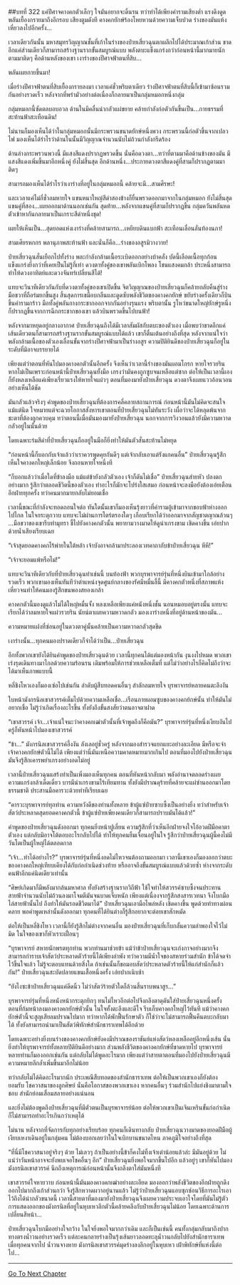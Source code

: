 ##บทที่ 322 แค่ปีศาจคางคกตัวเล็กๆ
ใจมันอยากจะดิ้นรน ทว่าทำได้เพียงคำรามเสียงต่ำ แรงดึงดูดพลันเยื้องกรายมาถึงอีกรอบ เสียงตูมดังที คางคกยักษ์ร้องโหยหวนด้วยความเจ็บปวด ร่างของมันแห้งเหี่ยวลงไปอีกครั้ง...

เวลาเดียวกันนั้น มหาสมุทรวิญญาณชั้นที่เก้าในร่างของป๋ายเสี่ยวฉุนตกผลึกไปได้ประมาณเก้าส่วน ขาดอีกแค่ส่วนเดียวก็สามารถสร้างฐานรากขั้นสมบูรณ์แบบ พลังตบะแข็งแกร่งกว่าก่อนหน้านี้มากมายนัก ตามมาติดๆ คือด้านหลังของเขา เงาร่างของปีศาจฟ้าตนที่สิบ...

พลันเผยกายขึ้นมา!

เมื่อร่างปีศาจฟ้าตนที่สิบเยื้องกรายลงมา เวลาแค่ชั่วพริบตาเดียว ร่างปีศาจฟ้าตนที่สิบนี้ก็เข้ามาซ้อนรวมกันอย่างรวดเร็ว หลังจากที่พร่ามัวอย่างต่อเนื่องก็กลายมาเป็นกลุ่มหมอกหนึ่งกลุ่ม

กลุ่มหมอกนี้ซัดตลบอบอวล ด้านในมีคลื่นน่ากลัวแผ่ขยาย คล้ายกำลังก่อตัวกันขึ้นเป็น...กายธรรมที่สะท้านฟ้าสะเทือนดิน!

ไม่นานก็มองเห็นได้ว่าในกลุ่มหมอกนั้นมีกระพรวนขนาดยักษ์หนึ่งพวง กระพรวนนี้ก่อตัวขึ้นจากเปลวไฟ มองเห็นได้รำไรว่าด้านในนั้นมีวิญญาณจำนวนนับไม่ถ้วนกำลังกรีดร้อง

ด้านล่างกระพรวนพวงนี้ มีแสงสีแดงปรากฏพรวดขึ้น นั่นคือดวงตา...ทว่าที่ตามมาคือด้านข้างของมัน มีแสงสีแดงเพิ่มขึ้นมาอีกหนึ่งคู่ ยังไม่สิ้นสุด อีกด้านหนึ่ง...ประกายดวงตาสีแดงคู่ที่สามก็ปรากฏตามมาติดๆ

สามารถมองเห็นได้รำไรว่าเงาร่างที่อยู่ในกลุ่มหมอกนี้ คล้ายจะมี...สามศีรษะ!

และเวลาแค่ไม่กี่ชั่วลมหายใจ แขนหนาใหญ่สีดำสองข้างก็ยื่นพรวดออกมาจากในกลุ่มหมอก ยังไม่สิ้นสุด แขนคู่ที่สอง...เผยออกมาด้านนอกเช่นกัน สุดท้าย...หลังจากแขนคู่ที่สามก็ปรากฏขึ้น กลุ่มควันพลันหดตัวเข้าหากันกลายมาเป็นเกราะสีดำหนึ่งชุด!

เผยให้เห็นเป็น...สุดยอดแห่งเงาร่างที่คล้ายสามารถ...เหยียบดินแบกฟ้า สะเทือนเลื่อนลั่นท้องนภา!

สามเศียรหกกร พลานุภาพสะท้านฟ้า และนั่นก็คือ...ร่างของอสูรมิวางวาย!

ป๋ายเสี่ยวฉุนสั่นเยือกไปทั้งร่าง พละกำลังกล้ามเนื้อระเบิดออกอย่างบ้าคลั่ง บัดนี้เลือดเนื้อทุกก้อนแข็งแกร่งยิ่งกว่าที่เคยเป็นไม่รู้กี่เท่า ดวงตาทั้งคู่ของเขาพลันเบิกโพลง โชนแสงคมกล้า ประหนึ่งสามารถทำให้ดวงอาทิตย์และดวงจันทร์เปลี่ยนสีได้!

แทบจะวินาทีเดียวกันกับที่ดวงตาทั้งคู่ของเขาเปิดขึ้น จิตวิญญาณของป๋ายเสี่ยวฉุนก็คล้ายกลับคืนสู่ร่าง มือขวาที่ถือร่มยกขึ้นสูง สิ้นสุดการเขมือบกลืนและดูดซับพลังชีวิตของคางคกยักษ์ ขยับร่างครั้งเดียวก็บินขึ้นคำรามกร้าว มือทั้งคู่พลันกางกระชากออกจากกันอย่างรุนแรง พริบตานั้น รูโหว่ขนาดใหญ่ยักษ์รูหนึ่งก็ปรากฏขึ้นจากการฉีกกระชากของเขา แล้วบินพรวดขึ้นไปบนฟ้า!

หลังจากมาหยุดอยู่กลางอากาศ ป๋ายเสี่ยวฉุนถึงได้มีเวลาสัมผัสกับตบะของตัวเอง เมื่อพบว่าขาดอีกแค่เส้นเดียวตนก็สามารถสร้างฐานรากขั้นสมบูรณ์แบบได้แล้ว เขาก็ตื่นเต้นอย่างถึงที่สุด หลังจากแน่ใจว่าพลังกล้ามเนื้อของตัวเองเลื่อนขั้นจากร่างปีศาจฟ้ามาเป็นร่างอสูร ความปิติยินดีของป๋ายเสี่ยวฉุนก็อยู่ในระดับที่มิอาจบรรยายได้

เพียงแต่ว่าตอนที่หันไปมองคางคกตัวนั้นอีกครั้ง จึงเห็นว่าเวลานี้ร่างของมันผอมโกรก หายใจรวยริน หากไม่เป็นเพราะก่อนหน้านี้ป๋ายเสี่ยวฉุนยั้งมือ เกรงว่ามันคงถูกซูบจนเหลือแต่ซาก ต่อให้เป็นเวลานี้เองก็ยังหลงเหลือแค่เพียงเรี่ยวแรงให้หายใจแผ่วๆ ตอนที่มองมายังป๋ายเสี่ยวฉุน ดวงตาจึงเผยแววอ้อนวอนอย่างเห็นได้ชัด

มันกลัวแล้วจริงๆ คำพูดของป๋ายเสี่ยวฉุนที่ต้องการคลี่คลายสถานการณ์ ก่อนหน้านี้มันไม่คิดจะสนใจแม้แต่นิด ใจหมายแต่จะฉวยโอกาสสังหารเขาตอนที่ป๋ายเสี่ยวฉุนไม่ทันระวัง เผื่อว่าจะได้หลุดพ้นจากชะตาที่ต้องถูกควบคุม ทว่าตอนนี้เมื่อมันมองมายังป๋ายเสี่ยวฉุน นอกจากการวิงวอนแล้วยังมีความหวาดกลัวอยู่ในนั้นด้วย

โดยเฉพาะร่มสีดำที่ป๋ายเสี่ยวฉุนถืออยู่ในมือก็ยิ่งทำให้มันตัวสั่นสะท้านไม่หยุด

“ก่อนหน้านี้ก็บอกกับเจ้าแล้วว่าเราควรพูดคุยกันดีๆ แต่เจ้ากลับเอาแต่รังแกคนอื่น” ป๋ายเสี่ยวฉุนรู้สึกเห็นใจคางคกใหญ่เล็กน้อย จึงถอนหายใจหนึ่งที

“ก็บอกแล้วว่าเมื่อใดที่ข้าลงมือ แม้แต่ข้ายังกลัวตัวเอง เจ้าก็ดันไม่เชื่อ” ป๋ายเสี่ยวฉุนส่ายหัว ปลงตกอย่างมาก รู้สึกว่าตลอดชีวิตนี้ของตัวเอง ทำอะไรก็มักจะโปร่งใสเสมอ ก่อนหน้าจะลงมือยังต้องเอ่ยเตือนอีกฝ่ายทุกครั้ง ทว่าคนมากมายกลับไม่ยอมเชื่อ

เวลานี้ขณะที่กำลังจะทอดถอนใจต่อ ทันใดนั้นเขาก็มองเห็นรุ้งยาวที่คำรามอู้เข้ามาจากขอบฟ้าห่างออกไปไกล ในใจกระตุกวาบ แทบจะไม่ผ่านการไตร่ตรองใดๆ เกือบเรียกได้ว่าออกมาจากสัญชาตญาณล้วนๆ ...มือขวาของเขารีบทำมุทรา ชี้ไปยังคางคกตัวนั้น พยายามวางมาดให้ดูน่าเกรงขาม เชิดคางขึ้น เอ่ยปากด้วยน้ำเสียงเรียบเฉย

“เจ้าสุดยอดคางคกไร้พ่ายในใต้หล้า เจ้าบังอาจกล้ามาประลองเวทคาถากับข้าป๋ายเสี่ยวฉุน หึหึ!”

“เจ้าจะยอมแพ้หรือไม่!”

แทบจะวินาทีเดียวกับที่ป๋ายเสี่ยวฉุนทำเช่นนี้ บนท้องฟ้า พวกบุรพาจารย์รุ่นที่หนึ่งบินเข้ามาใกล้อย่างรวดเร็ว พวกเขามองเห็นทันทีว่าตำแหน่งจุดศูนย์กลางของรัศมีหมื่นลี้นี้ มีคางคกตัวหนึ่งที่สภาพแห้งเหี่ยวจนทำให้คนมองรู้สึกขนพองสยองเกล้า

คางคกตัวนี้มองดูแล้วไม่ได้ใหญ่หมื่นจั้ง หลงเหลือเพียงแค่หนังหนึ่งชั้น นอนหมอบอยู่ตรงนั้น แทบจะเรียกได้ว่าลมหายใจแผ่วรวยริน นัยน์ตาเผยความหวาดกลัว มองเงาร่างหนึ่งที่อยู่ด้านหน้าของมัน...

ความหมายแฝงที่ซ่อนอยู่ในดวงตาคู่นั้นคล้ายเป็นความหวาดกลัวสุดขีด

เงาร่างนั้น...ทุกคนมองปราดเดียวก็จำได้ว่าเป็น...ป๋ายเสี่ยวฉุน

อีกทั้งพวกเขายังได้ยินคำพูดของป๋ายเสี่ยวฉุนด้วย เวลานี้ทุกคนได้แต่มองหน้ากัน งุนงงไปหมด พวกเขาเร่งรุดเดินทางมาไกลด้วยความร้อนรน เดิมพร้อมให้การช่วยเหลือเต็มที่ แต่ไม่ว่าอย่างไรก็คิดไม่ถึงว่าจะได้มาเห็นภาพแบบนี้

หลี่ชิงโหวเองก็มองเซ่อไปเช่นกัน ลำดับผู้สืบทอดคนอื่นๆ สำลักลมหายใจ บุรพาจารย์หลายคนตะลึงงัน

ใบหน้ามังกรนิลเขาสวรรค์เต็มไปด้วยความเหลือเชื่อ...เรือนกายผอมซูบของคางคกย้กษ์นั้น ทำให้มันไม่อยากเชื่อ ไม่รู้ว่าเกิดเรื่องอะไรขึ้น ทั้งยังถึงขั้นสงสัยว่าตนอาจตาฝาด

“เขาสวรรค์ เจ้า...เจ้าแน่ใจนะว่าคางคกเฒ่าตัวนั้นที่เจ้าพูดถึงก็คือมัน?” บุรพาจารย์รุ่นที่หนึ่งเงียบงันไปครู่ก็หันหน้าไปมองเขาสวรรค์

“ข้า...” มังกรนิลเขาสวรรค์อึ้งงัน ลังเลอยู่ชั่วครู่ หลังจากมองสำรวจแยกแยะอย่างละเอียด มีหรือจะจำเจ้าคางคกยักษ์ตัวนี้ไม่ได้ เพียงแต่ว่านี่มันเหนือความคาดหมายมากเกินไป ตอนที่มองไปยังป๋ายเสี่ยวฉุน มันจึงรู้สึกเคารพยำเกรงอย่างอดไม่อยู่

เวลานี้ป๋ายเสี่ยวฉุนแสร้งทำเป็นเพิ่งมองเห็นทุกคน ตอนที่หันหน้ากลับมา พลังอำนาจตลอดร่างเผยความแกร่งกล้าเด็ดเดี่ยว บารมีน่าเกรงขามไร้เทียมทาน ทั้งยังมีปราณดุร้ายที่คล้ายจะแผ่ซ่านออกมาโดยธรรมชาติ ประสานมือคารวะด้วยท่าทีเรียบเฉย

“คารวะบุรพาจารย์ทุกท่าน ความหวังดีของท่านทั้งหลาย ข้าผู้แซ่ป๋ายซาบซึ้งเป็นอย่างยิ่ง ทว่าสำหรับเจ้าสัตว์ประหลาดสุดยอดคางคกตัวนี้ ข้าผู้แซ่ป๋ายเพียงคนเดียวก็สามารถปราบมันได้แล้ว!”

คำพูดของป๋ายเสี่ยวฉุนดังออกมา ทุกคนยิ่งหน้าปูเลี่ยน ความรู้สึกที่ว่าเห็นอีกฝ่ายจงใจโอ้อวดฝีมือคาตาตัวเอง แต่กลับมิอาจโต้ตอบอะไรกลับไปได้ ทำให้ทุกคนยิ้มเจื่อนอยู่ในใจ รู้สึกว่าป๋ายเสี่ยวฉุนผู้นี้คงไม่มีวันโตเป็นผู้ใหญ่ได้ตลอดกาล

“เจ้า...ทำได้อย่างไร?” บุรพาจารย์รุ่นที่หนึ่งอดไม่ไหวจนต้องถามออกมา เวลานี้เขาเองก็มองออกว่าตบะของคางคกใหญ่เทียบเคียงได้กับก่อกำเนิดช่วงท้าย หรืออาจถึงขั้นสมบูรณ์แบบแล้วด้วยซ้ำ ห่างจากระดับคนฟ้าอีกแค่นิดเดียวเท่านั้น

“ศิษย์เกิดมาก็มีพลังมากล้นมหาศาล ทั้งยังสร้างฐานรากวิถีฟ้า ใช้ใจทำให้สวรรค์ซาบซึ้งจนประทานสายฟ้าจำนวนนับไม่ถ้วนลงมาโจมตีมันจนบาดเจ็บหนัก เพียงแต่เนื่องจากรู้สึกสงสารเวทนา จึงโบกมือไล่สายฟ้านั้นไป ถึงทำให้มันรอดชีวิตมาได้” ป๋ายเสี่ยวฉุนเอามือไพล่หลัง เชิดคางขึ้น พูดด้วยท่าทางผ่อนคลาย พอคำพูดเหล่านั้นดังออกมา ทุกคนที่ได้ยินต่างก็รู้สึกอยากจะต่อยเขาสักหมัด

ต่อให้เป็นหลี่ชิงโหว เวลานี้ก็ยังรู้สึกไม่ต่างจากคนอื่น มองป๋ายเสี่ยวฉุนที่เก็บกลั้นความลำพองใจไว้ไม่มิด ในใจของเขาก็หัวเราะเฝื่อนๆ

“บุรพาจารย์ สหายนักพรตทุกท่าน พวกท่านมาช่วยข้า แม้ว่าข้าป๋ายเสี่ยวฉุนจะเก่งกาจอย่างมากจึงสามารถกำราบเจ้าสัตว์ประหลาดตัวร้ายนี้ได้เพียงลำพัง ทว่าความมีน้ำใจของสหายร่วมสำนัก ข้าได้จดจำไว้ขึ้นใจแล้ว ไม่รู้จะตอบแทนด้วยสิ่งใด ถ้าเช่นนั้นก็ขอมอบสัตว์ประหลาดตัวร้ายนี้ให้แก่สำนักก็แล้วกัน!” ป๋ายเสี่ยวฉุนสะบัดปลายแขนเสื้อหนึ่งครั้ง เอ่ยปากเนิบช้า

“ยังไงซะข้าป๋ายเสี่ยวฉุนแค่ดีดนิ้ว ไม่ว่าสัตว์ร้ายตัวใดก็ล้วนสิ้นราบพนาสูร...”

บุรพาจารย์รุ่นที่หนึ่งหนังหน้ากระตุกยิกๆ ทนไม่ไหวอีกต่อไปจึงถลึงตาดุดันใส่ป๋ายเสี่ยวฉุนหนึ่งครั้ง ตอนที่ก้มหน้าลงมองคางคกยักษ์ตัวนั้น ในใจทั้งตะลึงและดีใจ รีบเก็บคางคกใหญ่ไว้ทันที แม้ว่าคางคกยักษ์ตัวนี้จะสูญเสียลมปราณไปมาก ทว่าหากได้พักฟื้นรักษาตัว ก็ใช่ว่าจะไม่สามารถฟื้นคืนตบะกลับมาได้ ทั้งยังสามารถนำมาเป็นสัตว์พิทักษ์สำนักธาราเทพได้อีกด้วย

โดยเฉพาะอย่างยิ่งบนร่างของคางคกยักษ์ยังคงมีปราณของราชันย์แห่งสัตว์หลงเหลืออยู่อีกหนึ่งเส้น นั่นยิ่งทำให้บุรพาจารย์ทั้งหลายปิติยินดีอย่างมาก ส่วนพลังชีวิตของคางคกยักษ์ที่ขาดหายไป บุรพาจารย์หลายท่านก็มองออกเช่นกัน แต่กลับไม่ได้พูดอะไรมาก เพียงแต่ว่าสายตาตอนที่มองไปยังป๋ายเสี่ยวฉุนมีความหมายลึกล้ำเพิ่มขึ้นมาอีกไม่น้อย

ทว่ากลับไม่ได้คิดอะไรมากนัก ประเพณีสืบทอดของสำนักธาราเทพ ต่อให้เป็นพวกเขาเองก็ยังต้องยอมรับ โชควาสนาของลูกศิษย์ นั่นคือโอกาสของพวกเขาเอง หากคนอื่นๆ ร่วมสำนักไปแย่งชิงมาตามใจชอบ สำนักย่อมเสื่อมสลายอย่างแน่นอน

และยิ่งไม่ต้องพูดถึงป๋ายเสี่ยวฉุนที่มีตัวตนเป็นบุรพาจารย์น้อย ต่อให้พวกเขาเป็นเจินเหรินขั้นก่อกำเนิดก็ไม่สามารถทำอะไรเกินกว่าเหตุได้

ไม่นาน หลังจากที่จัดการกับทุกอย่างเรียบร้อย ทุกคนก็เดินทางกลับ ป๋ายเสี่ยวฉุนวางมาดของยอดฝีมือผู้เงียบเหงาเดินอยู่ในกลุ่มคน ไม่ต้องบอกเลยว่าในใจเบิกบานขนาดไหน ภาคภูมิใจอย่างถึงที่สุด

“ที่นี่มีโชควาสนาอยู่จริงๆ ด้วย ไม่เลวๆ ถ้าเป็นอย่างนี้ข้าก็คงไม่ทิ้งเจ้าเต่าน้อยแล้วล่ะ มีมันอยู่ด้วย ไม่แน่ว่าวันหน้าอาจจะยังพบเจอโชคอื่นๆ อีก” ป๋ายเสี่ยวฉุนยิ่งพอใจมากขึ้นไปอีก แล้วอยู่ๆ เขาก็หันไปมองมังกรนิลเขาสวรรค์ นึกถึงเหตุการณ์ก่อนหน้านั้นจึงถลึงตาใส่มันหนึ่งที

เขาสวรรค์ใจหายวาบ ก่อนหน้านี้มันมองคางคกเฒ่าอย่างละเอียด มองออกว่าพลังชีวิตของอีกฝ่ายถูกดึงออกไปมากถึงเก้าส่วนกว่า จึงรู้สึกหวาดผวาอยู่นานแล้ว ไม่รู้ว่าป๋ายเสี่ยวฉุนแอบซุกซ่อนวิธีการอะไรเอาไว้ถึงได้น่ากลัวขนาดนี้ เวลานี้สายตาที่มองมายังป๋ายเสี่ยวฉุนจึงเผยความประจบเอาใจโดยที่มันไม่รู้ตัว การแสดงออกของมังกรนิลที่อยู่ในหุบเหวลึกตัวนี้คล้ายคลึงกับป๋ายเสี่ยวฉุนไม่น้อย โดยเฉพาะด้านการเปลี่ยนสีหน้า...

ป๋ายเสี่ยวฉุนโบกมืออย่างใจกว้าง ในใจยิ่งพอใจมากกว่าเดิม และก็เป็นเช่นนี้ คนทั้งกลุ่มกลับมาถึงปากทางตรงน้ำวนอย่างรวดเร็ว แต่ละคนกลายร่างเป็นรุ้งเส้นยาวลอดทะลุน้ำวนกลับไปยังสำนักธาราเทพ
เมื่อทุกคนจากไป น้ำวนจางหาย มังกรนิลเขาสวรรค์มุดร่างลงลึกอยู่ในหุบเหว เฝ้าพิทักษ์ที่แห่งนี้ต่อไป...

------


[Go To Next Chapter]( ./140.md)